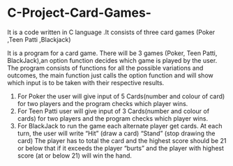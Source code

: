 # C-Project-Card-Games-
It is a code written in C language .It consists of three card games (Poker ,Teen Patti ,Blackjack)

It is a program for a card game. There will be 3 games (Poker, Teen Patti, BlackJack),an option function decides which game is played by the user. 
The program consists of functions for all the possible variations and outcomes, the main function just calls the option function and will show which 
input is to be taken with their respective results.
1. For Poker the user will give input of 5 Cards(number and colour of card) for two players 
and the program checks which player wins.
2. For Teen Patti user will give input of 3 Cards(number and colour of cards) for two players 
and the program checks which player wins.
3. For BlackJack to run the game each alternate player get cards. At each turn, the user will write “Hit” (draw a card) “Stand” (stop drawing the card) 
The player has to total the card and the highest score should be 21 or below that if it exceeds the player “burts” and the player with 
highest score (at or below 21) will win the hand.
